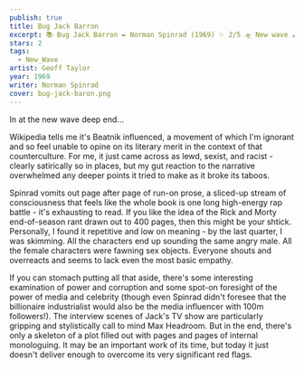 ```yaml
---
publish: true
title: Bug Jack Barron
excerpt: 📚 Bug Jack Barron ✒️ Norman Spinrad (1969) ✨ 2/5 🛸 New wave 🖌️ Geoff Taylor
stars: 2
tags:
  - New_Wave
artist: Geoff Taylor
year: 1969
writer: Norman Spinrad
cover: bug-jack-baron.png
---
```

In at the new wave deep end...   
  
Wikipedia tells me it's Beatnik influenced, a movement of which I'm ignorant and so feel unable to opine on its literary merit in the context of that counterculture. For me, it just came across as lewd, sexist, and racist - clearly satirically so in places, but my gut reaction to the narrative overwhelmed any deeper points it tried to make as it broke its taboos.   
  
Spinrad vomits out page after page of run-on prose, a sliced-up stream of consciousness that feels like the whole book is one long high-energy rap battle - it's exhausting to read. If you like the idea of the Rick and Morty end-of-season rant drawn out to 400 pages, then this might be your shtick. Personally, I found it repetitive and low on meaning - by the last quarter, I was skimming. All the characters end up sounding the same angry male. All the female characters were fawning sex objects. Everyone shouts and overreacts and seems to lack even the most basic empathy.  
  
If you can stomach putting all that aside, there's some interesting examination of power and corruption and some spot-on foresight of the power of media and celebrity (though even Spinrad didn't foresee that the billionaire industrialist would also be the media influencer with 100m followers!). The interview scenes of Jack's TV show are particularly gripping and stylistically call to mind Max Headroom. But in the end, there's only a skeleton of a plot filled out with pages and pages of internal monologuing. It may be an important work of its time, but today it just doesn't deliver enough to overcome its very significant red flags.